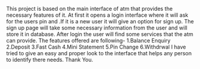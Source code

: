 This project is based on the main interface of atm that provides the necessary features of it.
At first it opens a login interface where it will ask for the users pin and .If it is a new user it will give an option for sign up.
The sign up page will take some necessary information from the user and will store it in database.
After login the user will find some services that the atm can provide.
The features offered are following-
1.Balance Enquiry 
2.Deposit
3.Fast Cash
4.Mini Statement
5.Pin Change
6.Withdrwal
I have tried to give an easy and proper look to the interface that helps any person to identify there needs.
Thank You.
